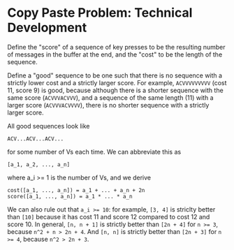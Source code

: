 # Copy Paste Problem: Technical Development

Define the "score" of a sequence of key presses to be the resulting number of messages in the buffer at the end, and the "cost" to be the length of the sequence.

Define a "good" sequence to be one such that there is no sequence with a strictly lower cost and a strictly larger score. For example, `ACVVVVVVVVV` (cost 11, score 9) is good, because although there is a shorter sequence with the same score (`ACVVVACVVV`), and a sequence of the same length (11) with a larger score (`ACVVVACVVVV`), there is no shorter sequence with a strictly larger score.

All good sequences look like

    ACV...ACV...ACV...

for some number of Vs each time. We can abbreviate this as

    [a_1, a_2, ..., a_n]

where a_i >= 1 is the number of Vs, and we derive

    cost([a_1, ..., a_n]) = a_1 + ... + a_n + 2n
    score([a_1, ..., a_n]) = a_1 * ... * a_n

We can also rule out that `a_i >= 10`: for example, `[3, 4]` is striclty better than `[10]` because it has cost 11 and score 12 compared to cost 12 and score 10. In general, `[n, n + 1]` is strictly better than `[2n + 4]` for `n >= 3`, because `n^2 + n > 2n + 4`. And `[n, n]` is strictly better than `[2n + 3]` for `n >= 4`, because `n^2 > 2n + 3`.
